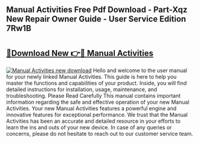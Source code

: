 ## Manual Activities Free Pdf Download - Part-Xqz New Repair Owner Guide - User Service Edition 7Rw1B

# <h2><a href="http://bc19708.oget.top/?id=Manual+Activities">🔗Download New 👉🔴 Manual Activities</a></h2>

[![Manual Activities new download](https://i.imgur.com/5g1atiW.png)](http://bc19708.oget.top/?id=Manual+Activities)
Hello and welcome to the user manual for your newly linked Manual Activities. This guide is here to help you master the functions and capabilities of your product. Inside, you will find detailed instructions for installation, usage, maintenance, and troubleshooting. Please Read Carefully This manual contains important information regarding the safe and effective operation of your new Manual Activities. Your new Manual Activities features a powerful engine and innovative features for exceptional performance. We trust that the Manual Activities has been an accurate and detailed resource in your efforts to learn the ins and outs of your new device. In case of any queries or concerns, please do not hesitate to reach out to our customer service team.
